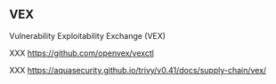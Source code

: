 ## VEX

Vulnerability Exploitability Exchange (VEX) [](https://github.com/openvex/spec)

XXX https://github.com/openvex/vexctl

XXX https://aquasecurity.github.io/trivy/v0.41/docs/supply-chain/vex/